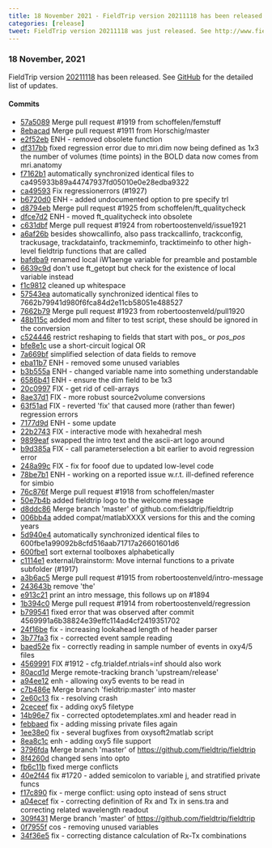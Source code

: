 ```yaml
---
title: 18 November 2021 - FieldTrip version 20211118 has been released
categories: [release]
tweet: FieldTrip version 20211118 was just released. See http://www.fieldtriptoolbox.org/#18-november-2021
---
```


### 18 November, 2021

FieldTrip version [20211118](http://github.com/fieldtrip/fieldtrip/releases/tag/20211118) has been released.
See [GitHub](https://github.com/fieldtrip/fieldtrip/compare/20211102...20211118) for the detailed list of updates.

#### Commits

- [57a5089](http://github.com/fieldtrip/fieldtrip/commit/57a5089) Merge pull request #1919 from schoffelen/femstuff
- [8ebacad](http://github.com/fieldtrip/fieldtrip/commit/8ebacad) Merge pull request #1911 from Horschig/master
- [e2f52eb](http://github.com/fieldtrip/fieldtrip/commit/e2f52eb) ENH - removed obsolete function
- [df317bb](http://github.com/fieldtrip/fieldtrip/commit/df317bb) fixed regression error due to mri.dim now being defined as 1x3 the number of volumes (time points) in the BOLD data now comes from mri.anatomy
- [f7162b1](http://github.com/fieldtrip/fieldtrip/commit/f7162b1) automatically synchronized identical files to ca495933b89a44747937fd05010e0e28edba9322
- [ca49593](http://github.com/fieldtrip/fieldtrip/commit/ca49593) Fix regressionerrors (#1927)
- [b6720d0](http://github.com/fieldtrip/fieldtrip/commit/b6720d0) ENH - added undocumented option to pre specify trl
- [d8794eb](http://github.com/fieldtrip/fieldtrip/commit/d8794eb) Merge pull request #1925 from schoffelen/ft_qualitycheck
- [dfce7d2](http://github.com/fieldtrip/fieldtrip/commit/dfce7d2) ENH - moved ft_qualitycheck into obsolete
- [c631dbf](http://github.com/fieldtrip/fieldtrip/commit/c631dbf) Merge pull request #1924 from robertoostenveld/issue1921
- [a6af26b](http://github.com/fieldtrip/fieldtrip/commit/a6af26b) besides showcallinfo, also pass trackcallinfo, trackconfig, trackusage, trackdatainfo, trackmeminfo, tracktimeinfo to other high-level fieldtrip functions that are called
- [bafdba9](http://github.com/fieldtrip/fieldtrip/commit/bafdba9) renamed local iW1aenge variable for preamble and postamble
- [6639c9d](http://github.com/fieldtrip/fieldtrip/commit/6639c9d) don't use ft_getopt but check for the existence of local variable instead
- [f1c9812](http://github.com/fieldtrip/fieldtrip/commit/f1c9812) cleaned up whitespace
- [57543ea](http://github.com/fieldtrip/fieldtrip/commit/57543ea) automatically synchronized identical files to 7662b79941d980f6fca84d2e11cb58051e488527
- [7662b79](http://github.com/fieldtrip/fieldtrip/commit/7662b79) Merge pull request #1923 from robertoostenveld/pull1920
- [48b115c](http://github.com/fieldtrip/fieldtrip/commit/48b115c) added mom and filter to test script, these should be ignored in the conversion
- [c524446](http://github.com/fieldtrip/fieldtrip/commit/c524446) restrict reshaping to fields that start with pos_ or _pos_pos_
- [bfe8e1c](http://github.com/fieldtrip/fieldtrip/commit/bfe8e1c) use a short-circuit logical OR
- [7a669bf](http://github.com/fieldtrip/fieldtrip/commit/7a669bf) simplified selection of data fields to remove
- [eba11b7](http://github.com/fieldtrip/fieldtrip/commit/eba11b7) ENH - removed some unused variables
- [b3b555a](http://github.com/fieldtrip/fieldtrip/commit/b3b555a) ENH - changed variable name into something understandable
- [6586b41](http://github.com/fieldtrip/fieldtrip/commit/6586b41) ENH - ensure the dim field to be 1x3
- [20c0997](http://github.com/fieldtrip/fieldtrip/commit/20c0997) FIX - get rid of cell-arrays
- [8ae37d1](http://github.com/fieldtrip/fieldtrip/commit/8ae37d1) FIX - more robust source2volume conversions
- [63f51ad](http://github.com/fieldtrip/fieldtrip/commit/63f51ad) FIX - reverted 'fix' that caused more (rather than fewer) regression errors
- [7177d9d](http://github.com/fieldtrip/fieldtrip/commit/7177d9d) ENH - some update
- [22b2743](http://github.com/fieldtrip/fieldtrip/commit/22b2743) FIX - interactive mode with hexahedral mesh
- [9899eaf](http://github.com/fieldtrip/fieldtrip/commit/9899eaf) swapped the intro text and the ascii-art logo around
- [b9d385a](http://github.com/fieldtrip/fieldtrip/commit/b9d385a) FIX - call parameterselection a bit earlier to avoid regression error
- [248a99c](http://github.com/fieldtrip/fieldtrip/commit/248a99c) FIX - fix for fooof due to updated low-level code
- [78be7b1](http://github.com/fieldtrip/fieldtrip/commit/78be7b1) ENH - working on a reported issue w.r.t. ill-defined reference for simbio
- [76c876f](http://github.com/fieldtrip/fieldtrip/commit/76c876f) Merge pull request #1918 from schoffelen/master
- [50e7b4b](http://github.com/fieldtrip/fieldtrip/commit/50e7b4b) added fieldtrip logo to the welcome message
- [d8ddc86](http://github.com/fieldtrip/fieldtrip/commit/d8ddc86) Merge branch 'master' of github.com:fieldtrip/fieldtrip
- [006bb4a](http://github.com/fieldtrip/fieldtrip/commit/006bb4a) added compat/matlabXXXX versions for this and the coming years
- [5d940e4](http://github.com/fieldtrip/fieldtrip/commit/5d940e4) automatically synchronized identical files to 600fbe1a99092b8cfd516aab71717a26601601d6
- [600fbe1](http://github.com/fieldtrip/fieldtrip/commit/600fbe1) sort external toolboxes alphabetically
- [c1114e1](http://github.com/fieldtrip/fieldtrip/commit/c1114e1) external/brainstorm: Move internal functions to a private subfolder (#1917)
- [a3b6ac5](http://github.com/fieldtrip/fieldtrip/commit/a3b6ac5) Merge pull request #1915 from robertoostenveld/intro-message
- [243643b](http://github.com/fieldtrip/fieldtrip/commit/243643b) remove 'the'
- [e913c21](http://github.com/fieldtrip/fieldtrip/commit/e913c21) print an intro message, this follows up on #1894
- [1b394c0](http://github.com/fieldtrip/fieldtrip/commit/1b394c0) Merge pull request #1914 from robertoostenveld/regression
- [b799541](http://github.com/fieldtrip/fieldtrip/commit/b799541) fixed error that was observed after commit 4569991a6b38824e39effc114ad4cf2419351702
- [24f16be](http://github.com/fieldtrip/fieldtrip/commit/24f16be) fix - increasing lookahead length of header parser
- [3b77fa3](http://github.com/fieldtrip/fieldtrip/commit/3b77fa3) fix - corrected event sample reading
- [baed52e](http://github.com/fieldtrip/fieldtrip/commit/baed52e) fix - correctly reading in sample number of events in oxy4/5 files
- [4569991](http://github.com/fieldtrip/fieldtrip/commit/4569991) FIX #1912 - cfg.trialdef.ntrials=inf should also work
- [80acd1d](http://github.com/fieldtrip/fieldtrip/commit/80acd1d) Merge remote-tracking branch 'upstream/release'
- [a94ee12](http://github.com/fieldtrip/fieldtrip/commit/a94ee12) enh - allowing oxy5 events to be read in
- [c7b486e](http://github.com/fieldtrip/fieldtrip/commit/c7b486e) Merge branch 'fieldtrip:master' into master
- [2e60c13](http://github.com/fieldtrip/fieldtrip/commit/2e60c13) fix - resolving crash
- [2ceceef](http://github.com/fieldtrip/fieldtrip/commit/2ceceef) fix - adding oxy5 filetype
- [14b96e7](http://github.com/fieldtrip/fieldtrip/commit/14b96e7) fix - corrected optodetemplates.xml and header read in
- [febbaed](http://github.com/fieldtrip/fieldtrip/commit/febbaed) fix - adding missing private files again
- [1ee38e0](http://github.com/fieldtrip/fieldtrip/commit/1ee38e0) fix - several bugfixes from oxysoft2matlab script
- [8ea8c1c](http://github.com/fieldtrip/fieldtrip/commit/8ea8c1c) enh - adding oxy5 file support
- [3796fda](http://github.com/fieldtrip/fieldtrip/commit/3796fda) Merge branch 'master' of https://github.com/fieldtrip/fieldtrip
- [8f4260d](http://github.com/fieldtrip/fieldtrip/commit/8f4260d) changed sens into opto
- [fb6c11b](http://github.com/fieldtrip/fieldtrip/commit/fb6c11b) fixed merge conflicts
- [40e2f44](http://github.com/fieldtrip/fieldtrip/commit/40e2f44) fix #1720 - added semicolon to variable j, and stratified private funcs
- [f17c890](http://github.com/fieldtrip/fieldtrip/commit/f17c890) fix - merge conflict: using opto instead of sens struct
- [a04ecef](http://github.com/fieldtrip/fieldtrip/commit/a04ecef) fix - correcting definition of Rx and Tx in sens.tra and correcting related wavelength readout
- [309f431](http://github.com/fieldtrip/fieldtrip/commit/309f431) Merge branch 'master' of https://github.com/fieldtrip/fieldtrip
- [0f7955f](http://github.com/fieldtrip/fieldtrip/commit/0f7955f) cos - removing unused variables
- [34f36e5](http://github.com/fieldtrip/fieldtrip/commit/34f36e5) fix - correcting distance calculation of Rx-Tx combinations
